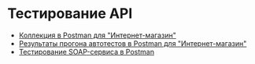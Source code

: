 # Тестирование API
- [Коллекция в Postman для "Интернет-магазин"](https://www.postman.com/spaceflight-technologist-50077344/workspace/my-workspace/folder/45618236-a12ddb40-1018-4291-9a85-f8ab0cf5977c?action=share&creator=45618236&ctx=documentation&active-environment=45618236-0e8471e6-0f57-4e56-8c5f-603f76581ae1)
- [Результаты прогона автотестов в Postman для "Интернет-магазин"](https://drive.google.com/file/d/1Y_eG_MVz99iBUTzmTf9dFhC0HEry6u1c/view?usp=drive_link)
- [Тестирование SOAP-сервиса в Postman](https://www.postman.com/spaceflight-technologist-50077344/workspace/my-workspace/collection/45618236-3910313e-e41d-458b-977b-f86c24c5c509?action=share&creator=45618236)
